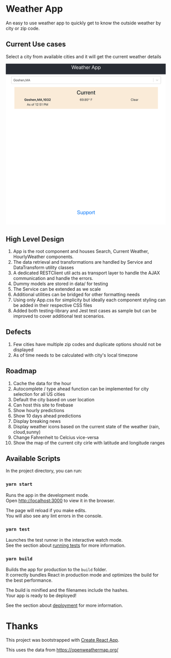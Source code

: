 # Weather App 
An easy to use weather app to quickly get to know the outside weather by city or zip code. 

## Current Use cases 

 Select a city from available cities and it will get the current weather details 

![Alt text](/public/current-state-apr26.png?raw=true "Optional Title")


## High Level Design

1. App is the root component and houses Search, Current Weather, HourlyWeather components.
2. The data retrieval and transformations are handled by Service and DataTransform utility classes 
3. A dedicated RESTClient util acts as transport layer to handle the AJAX communication and handle the errors. 
4. Dummy models are stored in data/ for testing 
4. The Service can be extended as we scale 
5. Additional utilities can be bridged for other formatting needs 
6. Using only App.css for simplicity but ideally each component styling can be added in their respective CSS files 
7. Added both testing-library and Jest test cases as sample but can be improved to cover additional test scenarios. 

## Defects 

1. Few cities have multiple zip codes and duplicate options should not be displayed 
2. As of time needs to be calculated with city's local timezone 


## Roadmap 

1. Cache the data for the hour 
2. Autocomplete / type ahead function can be implemented for city selection for all US cities 
3. Default the city based on user location 
4. Can host this site to firebase 
5. Show hourly predictions 
6. Show 10 days ahead predictions 
7. Display breaking news 
8. Display weather icons based on the current state of the weather (rain, cloud,sunny)
9. Change Fahrenheit to Celcius vice-versa 
10. Show the map of the current city cirle with latitude and longitude ranges 

## Available Scripts

In the project directory, you can run:

### `yarn start`

Runs the app in the development mode.\
Open [http://localhost:3000](http://localhost:3000) to view it in the browser.

The page will reload if you make edits.\
You will also see any lint errors in the console.

### `yarn test`

Launches the test runner in the interactive watch mode.\
See the section about [running tests](https://facebook.github.io/create-react-app/docs/running-tests) for more information.

### `yarn build`

Builds the app for production to the `build` folder.\
It correctly bundles React in production mode and optimizes the build for the best performance.

The build is minified and the filenames include the hashes.\
Your app is ready to be deployed!

See the section about [deployment](https://facebook.github.io/create-react-app/docs/deployment) for more information.


# Thanks 

This project was bootstrapped with [Create React App](https://github.com/facebook/create-react-app).

This uses the data from https://openweathermap.org/ 